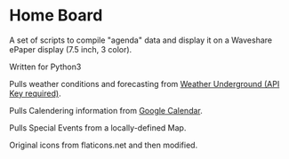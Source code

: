 # Home Board

A set of scripts to compile "agenda" data and display it on a Waveshare ePaper display (7.5 inch, 3 color).

Written for Python3

Pulls weather conditions and forecasting from [Weather Underground (API Key required)](https://www.wunderground.com/weather/api/).

Pulls Calendering information from [Google Calendar](https://developers.google.com/google-apps/calendar/).

Pulls Special Events from a locally-defined Map.

Original icons from flaticons.net and then modified.
